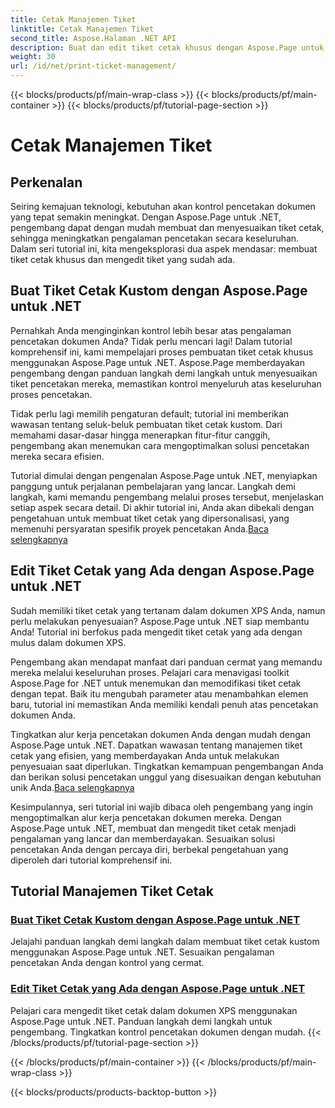 ```yaml
---
title: Cetak Manajemen Tiket
linktitle: Cetak Manajemen Tiket
second_title: Aspose.Halaman .NET API
description: Buat dan edit tiket cetak khusus dengan Aspose.Page untuk .NET. Sesuaikan pengalaman pencetakan Anda dengan kontrol halus dalam dokumen XPS dengan mudah.
weight: 30
url: /id/net/print-ticket-management/
---
```


{{< blocks/products/pf/main-wrap-class >}}
{{< blocks/products/pf/main-container >}}
{{< blocks/products/pf/tutorial-page-section >}}

# Cetak Manajemen Tiket


## Perkenalan

Seiring kemajuan teknologi, kebutuhan akan kontrol pencetakan dokumen yang tepat semakin meningkat. Dengan Aspose.Page untuk .NET, pengembang dapat dengan mudah membuat dan menyesuaikan tiket cetak, sehingga meningkatkan pengalaman pencetakan secara keseluruhan. Dalam seri tutorial ini, kita mengeksplorasi dua aspek mendasar: membuat tiket cetak khusus dan mengedit tiket yang sudah ada.

## Buat Tiket Cetak Kustom dengan Aspose.Page untuk .NET

Pernahkah Anda menginginkan kontrol lebih besar atas pengalaman pencetakan dokumen Anda? Tidak perlu mencari lagi! Dalam tutorial komprehensif ini, kami mempelajari proses pembuatan tiket cetak khusus menggunakan Aspose.Page untuk .NET. Aspose.Page memberdayakan pengembang dengan panduan langkah demi langkah untuk menyesuaikan tiket pencetakan mereka, memastikan kontrol menyeluruh atas keseluruhan proses pencetakan.

Tidak perlu lagi memilih pengaturan default; tutorial ini memberikan wawasan tentang seluk-beluk pembuatan tiket cetak kustom. Dari memahami dasar-dasar hingga menerapkan fitur-fitur canggih, pengembang akan menemukan cara mengoptimalkan solusi pencetakan mereka secara efisien.

Tutorial dimulai dengan pengenalan Aspose.Page untuk .NET, menyiapkan panggung untuk perjalanan pembelajaran yang lancar. Langkah demi langkah, kami memandu pengembang melalui proses tersebut, menjelaskan setiap aspek secara detail. Di akhir tutorial ini, Anda akan dibekali dengan pengetahuan untuk membuat tiket cetak yang dipersonalisasi, yang memenuhi persyaratan spesifik proyek pencetakan Anda.[Baca selengkapnya](./create-custom-print-ticket/)

## Edit Tiket Cetak yang Ada dengan Aspose.Page untuk .NET

Sudah memiliki tiket cetak yang tertanam dalam dokumen XPS Anda, namun perlu melakukan penyesuaian? Aspose.Page untuk .NET siap membantu Anda! Tutorial ini berfokus pada mengedit tiket cetak yang ada dengan mulus dalam dokumen XPS.

Pengembang akan mendapat manfaat dari panduan cermat yang memandu mereka melalui keseluruhan proses. Pelajari cara menavigasi toolkit Aspose.Page for .NET untuk menemukan dan memodifikasi tiket cetak dengan tepat. Baik itu mengubah parameter atau menambahkan elemen baru, tutorial ini memastikan Anda memiliki kendali penuh atas pencetakan dokumen Anda.

Tingkatkan alur kerja pencetakan dokumen Anda dengan mudah dengan Aspose.Page untuk .NET. Dapatkan wawasan tentang manajemen tiket cetak yang efisien, yang memberdayakan Anda untuk melakukan penyesuaian saat diperlukan. Tingkatkan kemampuan pengembangan Anda dan berikan solusi pencetakan unggul yang disesuaikan dengan kebutuhan unik Anda.[Baca selengkapnya](./print-ticket-management/aspose.page/)

Kesimpulannya, seri tutorial ini wajib dibaca oleh pengembang yang ingin mengoptimalkan alur kerja pencetakan dokumen mereka. Dengan Aspose.Page untuk .NET, membuat dan mengedit tiket cetak menjadi pengalaman yang lancar dan memberdayakan. Sesuaikan solusi pencetakan Anda dengan percaya diri, berbekal pengetahuan yang diperoleh dari tutorial komprehensif ini.
## Tutorial Manajemen Tiket Cetak
### [Buat Tiket Cetak Kustom dengan Aspose.Page untuk .NET](./create-custom-print-ticket/)
Jelajahi panduan langkah demi langkah dalam membuat tiket cetak kustom menggunakan Aspose.Page untuk .NET. Sesuaikan pengalaman pencetakan Anda dengan kontrol yang cermat.
### [Edit Tiket Cetak yang Ada dengan Aspose.Page untuk .NET](./print-ticket-management/aspose.page/)
Pelajari cara mengedit tiket cetak dalam dokumen XPS menggunakan Aspose.Page untuk .NET. Panduan langkah demi langkah untuk pengembang. Tingkatkan kontrol pencetakan dokumen dengan mudah.
{{< /blocks/products/pf/tutorial-page-section >}}

{{< /blocks/products/pf/main-container >}}
{{< /blocks/products/pf/main-wrap-class >}}

{{< blocks/products/products-backtop-button >}}
